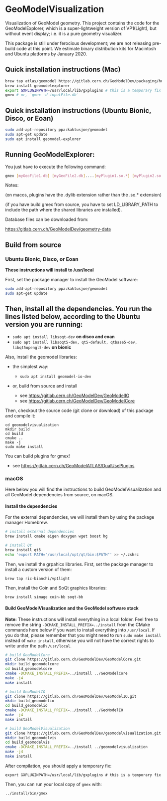 # GeoModelVisualization

Visualization of GeoModel geometry.  This project contains the code for the GeoModelExplorer, which is a super-lightweight version of VP1(Light), but without event display; i.e. it is a pure geometry visualizer.  

This package is still under ferocious development; we are not releasing pre-build code at this point.  We estimate binary distribution kits for Macintosh and Ubuntu platforms by January 2020. 

## Quick installation instructions (Mac)

```bash
brew tap atlas/geomodel https://gitlab.cern.ch/GeoModelDev/packaging/homebrew-geomodel.git
brew install geomodelexplorer
export GXPLUGINPATH=/usr/local/lib/gxplugins # this is a temporary fix
gmex # or, `gmex -d inputFile.db`
```

## Quick installation instructions (Ubuntu Bionic, Disco, or Eoan)

```bash
sudo add-apt-repository ppa:kaktusjoe/geomodel
sudo apt-get update
sudo apt install geomodel-explorer
```

## Running GeoModelExplorer:

You just have to execute the following command:

```bash
gmex [myGeoFile1.db] [myGeoFile2.db]....[myPlugin1.so.*] [myPlugin2.so.*]... 
```
Notes:

(on macos, plugins have the .dylib extension rather than the .so.* extension)

(if you have build gmex from source, you have to set LD_LIBRARY_PATH to include 
 the path where the shared libraries are installed). 

Database files can be downloaded from:

<https://gitlab.cern.ch/GeoModelDev/geometry-data>


## Build from source 

### Ubuntu Bionic, Disco, or Eoan


**These instructions will install to /usr/local**

First, set the package manager to install the GeoModel software:

```bash
sudo add-apt-repository ppa:kaktusjoe/geomodel
sudo apt-get update
```

Then, install all the dependencies. You run the lines listed below, according to the Ubuntu version you are running: 
- 
- `sudo apt install libsoqt-dev` **on disco and eoan**
- `sudo apt install libsoqt5-dev, qt5-default, qtbase5-dev, libqt5opengl5-dev` **on bionic**
 
Also, install the geomodel libraries:

- the simplest way:
    - `sudo apt install geomodel-io-dev`

- or, build from source and install
    - see <https://gitlab.cern.ch/GeoModelDev/GeoModelIO>
    - see <https://gitlab.cern.ch/GeoModelDev/GeoModelCore> 
 
Then, checkout the source code (git clone or download) of this package and compile it:

```
cd geomodelvisualization
mkdir build
cd build 
cmake ..
make -j
sudo make install
```

You can build plugins for gmex! 

- see <https://gitlab.cern.ch/GeoModelATLAS/DualUsePlugins>
    
    
### macOS

Here below you will find the instructions to build GeoModelVisualization and all GeoModel dependencies from source, on macOS.

#### Install the dependencies

For the external dependencies, we will install them by using the package manager Homebrew.

```bash
# install external dependencies
brew install cmake eigen doxygen wget boost hg 

# install Qt
brew install qt5
echo 'export PATH="/usr/local/opt/qt/bin:$PATH"' >> ~/.zshrc
```

Then, we install the grpahics libraries. First, set the package manager to install a custom version of them:

```bash
brew tap ric-bianchi/vp1light
```

Then, install the Coin and SoQt graphics libraries:

```
brew install simage coin-bb soqt-bb
```

#### Build GeoModelVisualization and the GeoModel software stack

**Note:** These instructions will install everything in a local folder. 
Feel free to remove the string `-DCMAKE_INSTALL_PREFIX=../install` from the CMake commands here below
if you want to install everything into `/usr/local`. 
If you do that, please remember that you might need to run `sudo make install` instead of `make install`,
otherwise you will not have the correct rights to write under the path `/usr/local`.


```bash
# build GeoModelCore
git clone https://gitlab.cern.ch/GeoModelDev/GeoModelCore.git
mkdir build_geomodelcore
cd build_geomodelcore
cmake -DCMAKE_INSTALL_PREFIX=../install ../GeoModelCore
make -j4
make install

# build GeoModelIO
git clone https://gitlab.cern.ch/GeoModelDev/GeoModelIO.git
mkdir build_geomodelio
cd build_geomodelio
cmake -DCMAKE_INSTALL_PREFIX=../install ../GeoModelIO
make -j4
make install

# build GeoModelVisualization
git clone https://gitlab.cern.ch/GeoModelDev/geomodelvisualization.git
mkdir build_geomodelvis
cd build_geomodelvis
cmake -DCMAKE_INSTALL_PREFIX=../install ../geomodelvisualization
make -j4
make install
```

After compilation, you should apply a temporary fix:

```
export GXPLUGINPATH=/usr/local/lib/gxplugins # this is a temporary fix
```

Then, you can run your local copy of `gmex` with:

```
../install/bin/gmex
```


